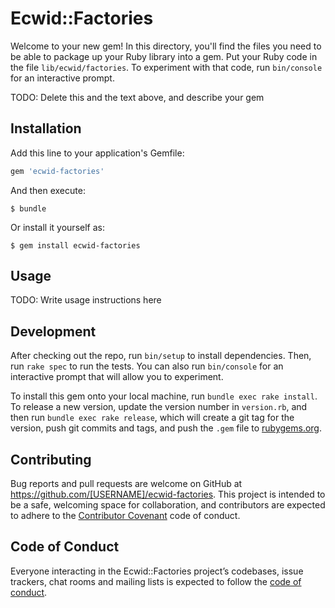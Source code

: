 # Ecwid::Factories

Welcome to your new gem! In this directory, you'll find the files you need to be able to package up your Ruby library into a gem. Put your Ruby code in the file `lib/ecwid/factories`. To experiment with that code, run `bin/console` for an interactive prompt.

TODO: Delete this and the text above, and describe your gem

## Installation

Add this line to your application's Gemfile:

```ruby
gem 'ecwid-factories'
```

And then execute:

    $ bundle

Or install it yourself as:

    $ gem install ecwid-factories

## Usage

TODO: Write usage instructions here

## Development

After checking out the repo, run `bin/setup` to install dependencies. Then, run `rake spec` to run the tests. You can also run `bin/console` for an interactive prompt that will allow you to experiment.

To install this gem onto your local machine, run `bundle exec rake install`. To release a new version, update the version number in `version.rb`, and then run `bundle exec rake release`, which will create a git tag for the version, push git commits and tags, and push the `.gem` file to [rubygems.org](https://rubygems.org).

## Contributing

Bug reports and pull requests are welcome on GitHub at https://github.com/[USERNAME]/ecwid-factories. This project is intended to be a safe, welcoming space for collaboration, and contributors are expected to adhere to the [Contributor Covenant](http://contributor-covenant.org) code of conduct.

## Code of Conduct

Everyone interacting in the Ecwid::Factories project’s codebases, issue trackers, chat rooms and mailing lists is expected to follow the [code of conduct](https://github.com/[USERNAME]/ecwid-factories/blob/master/CODE_OF_CONDUCT.md).
